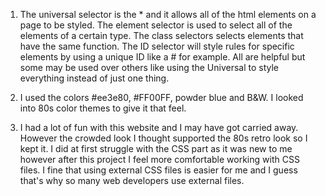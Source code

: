 1. The universal selector is the * and it allows all of the html elements on a page to be styled. The element selector is used to select all of the elements of a certain type. The class selectors selects elements that have the same function. The ID selector will style rules for specific elements by using a unique ID like a # for example. All are helpful but some may be used over others like using the Universal to style everything instead of just one thing.

2. I used the colors #ee3e80, #FF00FF, powder blue and B&W. I looked into 80s color themes to give it that feel.  

3. I had a lot of fun with this website and I may have got carried away. However the crowded look I thought supported the 80s retro look so I kept it. I did at first struggle with the CSS part as it was new to me however after this project I feel more comfortable working with CSS files. I fine that using external CSS files is easier for me and I guess that's why so many web developers use external files.    
